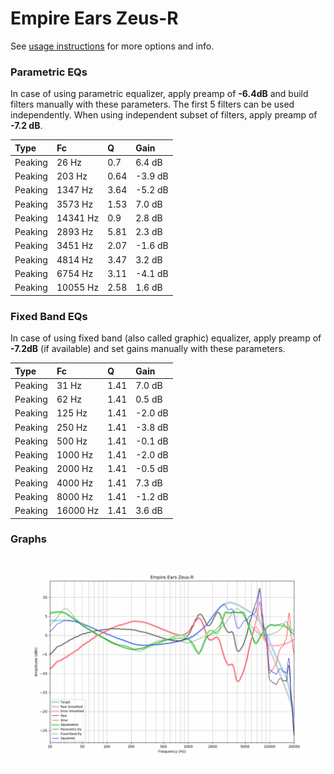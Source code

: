 # Empire Ears Zeus-R
See [usage instructions](https://github.com/jaakkopasanen/AutoEq#usage) for more options and info.

### Parametric EQs
In case of using parametric equalizer, apply preamp of **-6.4dB** and build filters manually
with these parameters. The first 5 filters can be used independently.
When using independent subset of filters, apply preamp of **-7.2 dB**.

| Type    | Fc       |    Q | Gain    |
|:--------|:---------|:-----|:--------|
| Peaking | 26 Hz    | 0.7  | 6.4 dB  |
| Peaking | 203 Hz   | 0.64 | -3.9 dB |
| Peaking | 1347 Hz  | 3.64 | -5.2 dB |
| Peaking | 3573 Hz  | 1.53 | 7.0 dB  |
| Peaking | 14341 Hz | 0.9  | 2.8 dB  |
| Peaking | 2893 Hz  | 5.81 | 2.3 dB  |
| Peaking | 3451 Hz  | 2.07 | -1.6 dB |
| Peaking | 4814 Hz  | 3.47 | 3.2 dB  |
| Peaking | 6754 Hz  | 3.11 | -4.1 dB |
| Peaking | 10055 Hz | 2.58 | 1.6 dB  |

### Fixed Band EQs
In case of using fixed band (also called graphic) equalizer, apply preamp of **-7.2dB**
(if available) and set gains manually with these parameters.

| Type    | Fc       |    Q | Gain    |
|:--------|:---------|:-----|:--------|
| Peaking | 31 Hz    | 1.41 | 7.0 dB  |
| Peaking | 62 Hz    | 1.41 | 0.5 dB  |
| Peaking | 125 Hz   | 1.41 | -2.0 dB |
| Peaking | 250 Hz   | 1.41 | -3.8 dB |
| Peaking | 500 Hz   | 1.41 | -0.1 dB |
| Peaking | 1000 Hz  | 1.41 | -2.0 dB |
| Peaking | 2000 Hz  | 1.41 | -0.5 dB |
| Peaking | 4000 Hz  | 1.41 | 7.3 dB  |
| Peaking | 8000 Hz  | 1.41 | -1.2 dB |
| Peaking | 16000 Hz | 1.41 | 3.6 dB  |

### Graphs
![](./Empire%20Ears%20Zeus-R.png)